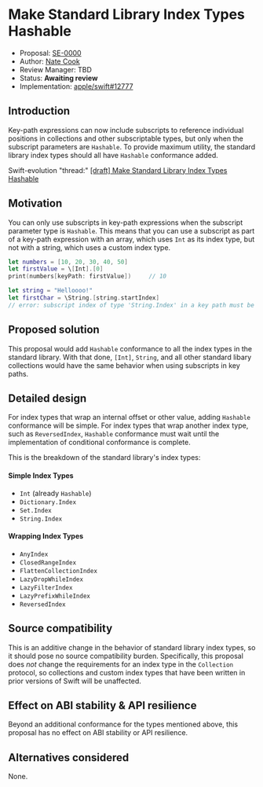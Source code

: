 # Make Standard Library Index Types Hashable

* Proposal: [SE-0000](0000-stdlib-index-types-hashable.md)
* Author: [Nate Cook](https://github.com/natecook1000)
* Review Manager: TBD
* Status: **Awaiting review**
* Implementation: [apple/swift#12777](https://github.com/apple/swift/pull/12777)

## Introduction

Key-path expressions can now include subscripts to reference individual positions in collections and other subscriptable types, but only when the subscript parameters are `Hashable`. To provide maximum utility, the standard library index types should all have `Hashable` conformance added.

Swift-evolution "thread:" [[draft] Make Standard Library Index Types Hashable](https://lists.swift.org/pipermail/swift-evolution/Week-of-Mon-20171030/040908.html)

## Motivation

You can only use subscripts in key-path expressions when the subscript parameter type is `Hashable`. This means that you can use a subscript as part of a key-path expression with an array, which uses `Int` as its index type, but not with a string, which uses a custom index type.

```swift
let numbers = [10, 20, 30, 40, 50]
let firstValue = \[Int].[0]
print(numbers[keyPath: firstValue])     // 10

let string = "Helloooo!"
let firstChar = \String.[string.startIndex]
// error: subscript index of type 'String.Index' in a key path must be Hashable
```

## Proposed solution

This proposal would add `Hashable` conformance to all the index types in the standard library. With that done, `[Int]`, `String`, and all other standard libary collections would have the same behavior when using subscripts in key paths.

## Detailed design

For index types that wrap an internal offset or other value, adding `Hashable` conformance will be simple. For index types that wrap another index type, such as `ReversedIndex`, `Hashable` conformance must wait until the implementation of conditional conformance is complete. 

This is the breakdown of the standard library's index types:

#### Simple Index Types

- `Int` (already `Hashable`)
- `Dictionary.Index`
- `Set.Index`
- `String.Index`

#### Wrapping Index Types

- `AnyIndex`
- `ClosedRangeIndex`
- `FlattenCollectionIndex`
- `LazyDropWhileIndex`
- `LazyFilterIndex`
- `LazyPrefixWhileIndex`
- `ReversedIndex`

## Source compatibility

This is an additive change in the behavior of standard library index types, so it should pose no source compatibility burden. Specifically, this proposal does *not* change the requirements for an index type in the `Collection` protocol, so collections and custom index types that have been written in prior versions of Swift will be unaffected.

## Effect on ABI stability & API resilience

Beyond an additional conformance for the types mentioned above, this proposal has no effect on ABI stability or API resilience.

## Alternatives considered

None.

